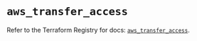 # `aws_transfer_access`

Refer to the Terraform Registry for docs: [`aws_transfer_access`](https://registry.terraform.io/providers/hashicorp/aws/4.67.0/docs/resources/transfer_access).
